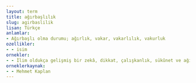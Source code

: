 ```yaml
---
layout: term
title: ağırbaşlılık
slug: agirbaslilik
lisan: Türkçe
anlamlar:
- Ağırbaşlı olma durumu; ağırlık, vakar, vakarlılık, vakurluk
ozellikler:
- - isim
ornekler:
- - İlim oldukça gelişmiş bir zekâ, dikkat, çalışkanlık, sükûnet ve ağırbaşlılık ister.
orneklerkaynak:
- - Mehmet Kaplan
---
```

